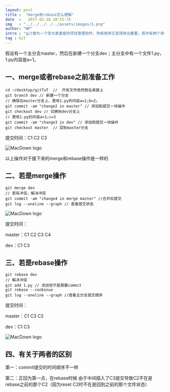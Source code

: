 ```yaml
---
layout: post
title :  "merge和rebase怎么理解"
date  :   2017-02-28 18:55:35
img   : "../../../../../assets/images/1.png"
author: "WP"
intro : "git做为一个受大家喜爱的项目管理软件，熟练使用它变得相当重要，其中有两个命令merge和rebase作用极其相似，我们来分析一下它们之间的本质分别 "
tag : Git
---
```


假设有一个主分支master，然后在新建一个分支dev；主分支中有一个文件1.py，1.py内容是a=1。

## 一、merge或者rebase之前准备工作
	
	cd ~/desktop/gitTuT  //  开发文件依然放在桌面上
	git branch dev // 新建一个分支
	// 确保在master分支上，更改1.py的内容a=1;b=2;
	git commit -am "change2 in master" // 添加和提交一块操作
	git checkout dev // 切换到dev分支上
	// 更改1.py的内容a=1;c=3
	git commit -am "change3 in dev" // 添加和提交一块操作
	git checkout master  // 回到master分支


提交时间：C1 C2 C3

![MacDown logo](../../../../../assets/results/20170228/1.jpg)

以上操作对于接下来的merge和rebase操作是一样的

## 二、若是merge操作

	git merge dev
	// 若有冲突，解决冲突
	git commit -am "change4 in merge master" //合并后提交
	git log --oneline --graph // 查看提交状态


![MacDown logo](../../../../../assets/results/20170228/2.jpg)

提交时间：

master：C1 C2 C3 C4

dev：C1 C3

## 三、若是rebase操作

	git rebase dev
	// 解决冲突 
	git add 1.py // 添加但不是需要commit
	git rebase --conbinue
	git log --oneline --graph //查看主分支提交顺序


提交时间：

master：C1 C3 C2

dev：C1 C3


![MacDown logo](../../../../../assets/results/20170228/3.jpg)

## 四、有关于两者的区别

第一：commit提交的时间顺序不一样

第二：正回为第一点，在rebase时候 由于中间插入了C3提交导致C2不在是rebase之前的那个C2（因为reset C2时不在是回到之前的那个文件状态）












 





